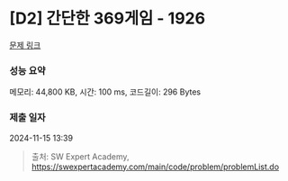 # [D2] 간단한 369게임 - 1926 

[문제 링크](https://swexpertacademy.com/main/code/problem/problemDetail.do?contestProbId=AV5PTeo6AHUDFAUq) 

### 성능 요약

메모리: 44,800 KB, 시간: 100 ms, 코드길이: 296 Bytes

### 제출 일자

2024-11-15 13:39



> 출처: SW Expert Academy, https://swexpertacademy.com/main/code/problem/problemList.do